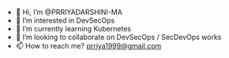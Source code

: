 - 👋 Hi, I’m @PRRIYADARSHINI-MA
- 👀 I’m interested in DevSecOps
- 🌱 I’m currently learning Kubernetes
- 💞️ I’m looking to collaborate on DevSecOps / SecDevOps works
- 📫 How to reach me? prriya1999@gmail.com

<!---
PRRIYADARSHINI-MA/PRRIYADARSHINI-MA is a ✨ special ✨ repository because its `README.md` (this file) appears on your GitHub profile.
You can click the Preview link to take a look at your changes.
--->
